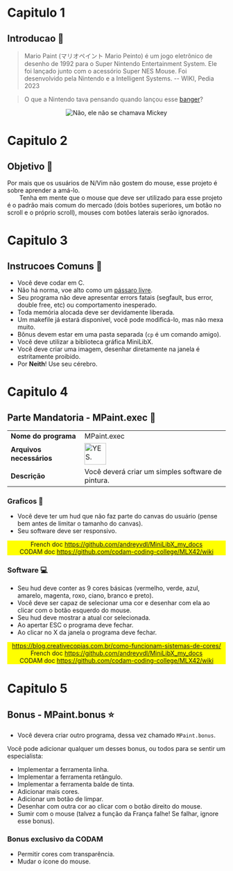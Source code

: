 # Capitulo 1
## Introducao 📢

> Mario Paint (マリオペイント Mario Peinto) é um jogo eletrônico de desenho de 1992 para o Super Nintendo Entertainment System. Ele foi lançado junto com o acessório Super NES Mouse. Foi desenvolvido pela Nintendo e a Intelligent Systems. -- WIKI, Pedia 2023

> O que a Nintendo tava pensando quando lançou esse <a href="https://youtu.be/uCRB5N8LQN4?si=NCp5ixcapw73F4ZU" target="_blank">banger</a>?

<div align="center">
	<img src="https://www.computerhope.com/issues/pictures/first-mouse.png" alt="Não, ele não se chamava Mickey">
</div>

# Capitulo 2
## Objetivo 🎯

Por mais que os usuários de N/Vim não gostem do mouse, esse projeto é sobre aprender a amá-lo.   
&emsp;&emsp;Tenha em mente que o mouse que deve ser utilizado para esse projeto é o padrão mais comum do mercado (dois botões superiores, um botão no scroll e o próprio scroll), mouses com botões laterais serão ignorados.

# Capitulo 3
## Instrucoes Comuns 📝

- Você deve codar em C.
- Não há norma, voe alto como um <a href="https://www.youtube.com/watch?v=d43lJsK7Kvo">pássaro livre</a>.
- Seu programa não deve apresentar errors fatais (segfault, bus error, double free, etc) ou comportamento inesperado.
- Toda memória alocada deve ser devidamente liberada.
- Um makefile já estará disponível, você pode modificá-lo, mas não mexa muito.
- Bônus devem estar em uma pasta separada (`cp` é um comando amigo).
- Você deve utilizar a biblioteca gráfica MiniLibX.
- Você deve criar uma imagem, desenhar diretamente na janela é estritamente proibido.
- Por **Neith**! Use seu cérebro.

# Capitulo 4
## Parte Mandatoria - MPaint.exec 🔰

<table align="center">
	<tr>
		<td style="font-weight: bold">Nome do programa</td>
		<td>MPaint.exec</td>
	</tr>
	<tr>
		<td style="font-weight: bold">Arquivos necessários</td>
		<td><img src="https://i.kym-cdn.com/photos/images/newsfeed/001/650/747/aaf.png" alt="YES." width="50px"></td>
	</tr>
	<tr>
		<td style="font-weight: bold">Descrição</td>
		<td>Você deverá criar um simples software de pintura.</td>
	</tr>
</table>

### Graficos 👾

- Você deve ter um hud que não faz parte do canvas do usuário (pense bem antes de limitar o tamanho do canvas).
- Seu software deve ser responsivo.

<div align="center" style="background-color: yellow">
	French doc <a href="https://github.com/andreyvdl/MiniLibX_my_docs" target="_blank">https://github.com/andreyvdl/MiniLibX_my_docs</a><br>
	CODAM doc <a href="https://github.com/codam-coding-college/MLX42/wiki" target="_blank">https://github.com/codam-coding-college/MLX42/wiki</a>
</div>

### Software 💻

- Seu hud deve conter as 9 cores básicas (vermelho, verde, azul, amarelo, magenta, roxo, ciano, branco e preto).
- Você deve ser capaz de selecionar uma cor e desenhar com ela ao clicar com o botão esquerdo do mouse.
- Seu hud deve mostrar a atual cor selecionada.
- Ao apertar ESC o programa deve fechar.
- Ao clicar no X da janela o programa deve fechar.

<div align="center" style="background-color: yellow">
	<a href="https://blog.creativecopias.com.br/como-funcionam-sistemas-de-cores/">https://blog.creativecopias.com.br/como-funcionam-sistemas-de-cores/</a><br>
	French doc <a href="https://github.com/andreyvdl/MiniLibX_my_docs" target="_blank">https://github.com/andreyvdl/MiniLibX_my_docs</a><br>
	CODAM doc <a href="https://github.com/codam-coding-college/MLX42/wiki" target="_blank">https://github.com/codam-coding-college/MLX42/wiki</a>
</div>

# Capitulo 5
## Bonus - MPaint.bonus ⭐

- Você devera criar outro programa, dessa vez chamado `MPaint.bonus`.

Você pode adicionar qualquer um desses bonus, ou todos para se sentir um especialista:

- Implementar a ferramenta linha.
- Implementar a ferramenta retângulo.
- Implementar a ferramenta balde de tinta.
- Adicionar mais cores.
- Adicionar um botão de limpar.
- Desenhar com outra cor ao clicar com o botão direito do mouse.
- Sumir com o mouse (talvez a função da França falhe! Se falhar, ignore esse bonus).

### Bonus exclusivo da CODAM

- Permitir cores com transparência.
- Mudar o ícone do mouse.
